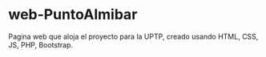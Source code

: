# web-PuntoAlmibar
Pagina web que aloja el proyecto para la UPTP, creado usando HTML, CSS, JS, PHP, Bootstrap. 
